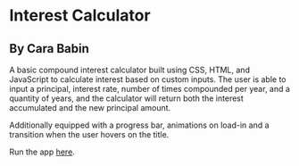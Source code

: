 # Interest Calculator

## By Cara Babin

A basic compound interest calculator built using CSS, HTML, and JavaScript to calculate interest based on custom inputs. The user is able to input a principal, interest rate, number of times compounded per year, and a quantity of years, and the calculator will return both the interest accumulated and the new principal amount.

Additionally equipped with a progress bar, animations on load-in and a transition when the user hovers on the title.

Run the app [here](https://c8dyjx.csb.app/).